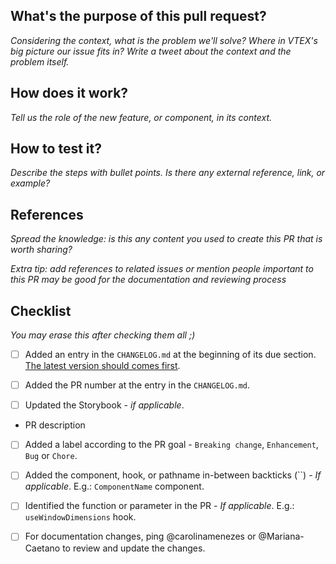 ## What's the purpose of this pull request?

<em>Considering the context, what is the problem we'll solve? Where in VTEX's big picture our issue fits in? Write a tweet about the context and the problem itself.</em>

## How does it work?

<em>Tell us the role of the new feature, or component, in its context.</em>

## How to test it?

<em>Describe the steps with bullet points. Is there any external reference, link, or example?</em>

## References

<em>Spread the knowledge: is this any content you used to create this PR that is worth sharing?</em>

<em>Extra tip: add references to related issues or mention people important to this PR may be good for the documentation and reviewing process</em>

## Checklist

<em>You may erase this after checking them all ;)</em>

- [ ] Added an entry in the `CHANGELOG.md` at the beginning of its due section. [The latest version should comes first](https://keepachangelog.com/en/1.0.0/#:~:text=The%20latest%20version%20comes%20first.).
- [ ] Added the PR number at the entry in the `CHANGELOG.md`.
- [ ] Updated the Storybook - *if applicable*.


- PR description
- [ ] Added a label according to the PR goal - `Breaking change`, `Enhancement`, `Bug` or `Chore`.
- [ ] Added the component, hook, or pathname in-between backticks (``) *- If applicable*. E.g.: `ComponentName` component.
- [ ] Identified the function or parameter in the PR *- If applicable*. E.g.: `useWindowDimensions` hook.
- [ ] For documentation changes, ping @carolinamenezes or @Mariana-Caetano to review and update the changes.

